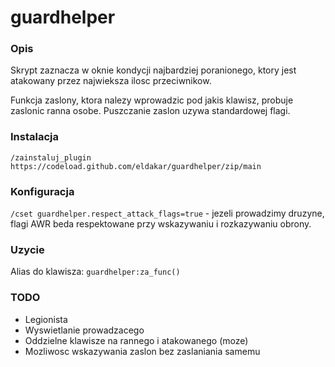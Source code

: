 # guardhelper

### Opis

Skrypt zaznacza w oknie kondycji najbardziej poranionego, ktory jest atakowany przez najwieksza ilosc przeciwnikow.

Funkcja zaslony, ktora nalezy wprowadzic pod jakis klawisz, probuje zaslonic ranna osobe. Puszczanie zaslon uzywa standardowej flagi.

### Instalacja

`/zainstaluj_plugin https://codeload.github.com/eldakar/guardhelper/zip/main`

### Konfiguracja

`/cset guardhelper.respect_attack_flags=true` - jezeli prowadzimy druzyne, flagi AWR beda respektowane przy wskazywaniu i rozkazywaniu obrony.

### Uzycie

Alias do klawisza: `guardhelper:za_func()`

### TODO
* Legionista
* Wyswietlanie prowadzacego
* Oddzielne klawisze na rannego i atakowanego (moze)
* Mozliwosc wskazywania zaslon bez zaslaniania samemu
